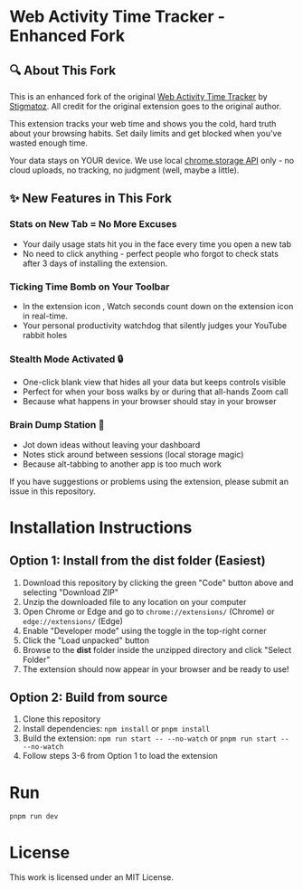 # Web Activity Time Tracker - Enhanced Fork

## 🔍 About This Fork

This is an enhanced fork of the original [Web Activity Time Tracker](https://github.com/Stigmatoz/web-activity-time-tracker/) by [Stigmatoz](https://github.com/Stigmatoz). All credit for the original extension goes to the original author.


This extension tracks your web time and shows you the cold, hard truth about your browsing habits. Set daily limits and get blocked when you've wasted enough time.

Your data stays on YOUR device. We use local [chrome.storage API](https://developer.chrome.com/apps/storage) only - no cloud uploads, no tracking, no judgment (well, maybe a little).


## ✨ New Features in This Fork

### Stats on New Tab = No More Excuses
- Your daily usage stats hit you in the face every time you open a new tab
- No need to click anything - perfect people who forgot to check stats after 3 days of installing the extension.

### Ticking Time Bomb on Your Toolbar
- In the extension icon , Watch seconds count down on the extension icon in real-time.
- Your personal productivity watchdog that silently judges your YouTube rabbit holes

### Stealth Mode Activated 🔒
- One-click blank view that hides all your data but keeps controls visible
- Perfect for when your boss walks by or during that all-hands Zoom call
- Because what happens in your browser should stay in your browser

### Brain Dump Station 🧠
- Jot down ideas without leaving your dashboard
- Notes stick around between sessions (local storage magic)
- Because alt-tabbing to another app is too much work



If you have suggestions or problems using the extension, please submit an issue in this repository.

# Installation Instructions

## Option 1: Install from the dist folder (Easiest)

1. Download this repository by clicking the green "Code" button above and selecting "Download ZIP"
2. Unzip the downloaded file to any location on your computer
3. Open Chrome or Edge and go to `chrome://extensions/` (Chrome) or `edge://extensions/` (Edge)
4. Enable "Developer mode" using the toggle in the top-right corner
5. Click the "Load unpacked" button
6. Browse to the **dist** folder inside the unzipped directory and click "Select Folder"
7. The extension should now appear in your browser and be ready to use!

## Option 2: Build from source

1. Clone this repository
2. Install dependencies: `npm install` or `pnpm install`
3. Build the extension: `npm run start -- --no-watch` or `pnpm run start -- --no-watch`
4. Follow steps 3-6 from Option 1 to load the extension

# Run

```pnpm run dev```

# License

This work is licensed under an MIT License.
